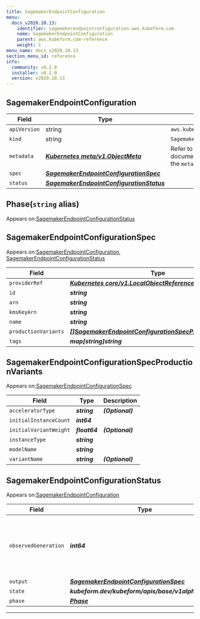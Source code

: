 ```yaml
---
title: SagemakerEndpointConfiguration
menu:
  docs_v2020.10.13:
    identifier: sagemakerendpointconfiguration-aws.kubeform.com
    name: SagemakerEndpointConfiguration
    parent: aws.kubeform.com-reference
    weight: 1
menu_name: docs_v2020.10.13
section_menu_id: reference
info:
  community: v0.2.0
  installer: v0.2.0
  version: v2020.10.13
---
```


## SagemakerEndpointConfiguration
| Field | Type | Description |
| ------ | ----- | ----------- |
| `apiVersion` | string | `aws.kubeform.com/v1alpha1` |
|    `kind` | string | `SagemakerEndpointConfiguration` |
| `metadata` | ***[Kubernetes meta/v1.ObjectMeta](https://kubernetes.io/docs/reference/generated/kubernetes-api/v1.13/#objectmeta-v1-meta)***|Refer to the Kubernetes API documentation for the fields of the `metadata` field.|
| `spec` | ***[SagemakerEndpointConfigurationSpec](#sagemakerendpointconfigurationspec)***||
| `status` | ***[SagemakerEndpointConfigurationStatus](#sagemakerendpointconfigurationstatus)***||
## Phase(`string` alias)

Appears on:[SagemakerEndpointConfigurationStatus](#sagemakerendpointconfigurationstatus)

## SagemakerEndpointConfigurationSpec

Appears on:[SagemakerEndpointConfiguration](#sagemakerendpointconfiguration), [SagemakerEndpointConfigurationStatus](#sagemakerendpointconfigurationstatus)

| Field | Type | Description |
| ------ | ----- | ----------- |
| `providerRef` | ***[Kubernetes core/v1.LocalObjectReference](https://kubernetes.io/docs/reference/generated/kubernetes-api/v1.13/#localobjectreference-v1-core)***||
| `id` | ***string***||
| `arn` | ***string***| ***(Optional)*** |
| `kmsKeyArn` | ***string***| ***(Optional)*** |
| `name` | ***string***| ***(Optional)*** |
| `productionVariants` | ***[[]SagemakerEndpointConfigurationSpecProductionVariants](#sagemakerendpointconfigurationspecproductionvariants)***||
| `tags` | ***map[string]string***| ***(Optional)*** |
## SagemakerEndpointConfigurationSpecProductionVariants

Appears on:[SagemakerEndpointConfigurationSpec](#sagemakerendpointconfigurationspec)

| Field | Type | Description |
| ------ | ----- | ----------- |
| `acceleratorType` | ***string***| ***(Optional)*** |
| `initialInstanceCount` | ***int64***||
| `initialVariantWeight` | ***float64***| ***(Optional)*** |
| `instanceType` | ***string***||
| `modelName` | ***string***||
| `variantName` | ***string***| ***(Optional)*** |
## SagemakerEndpointConfigurationStatus

Appears on:[SagemakerEndpointConfiguration](#sagemakerendpointconfiguration)

| Field | Type | Description |
| ------ | ----- | ----------- |
| `observedGeneration` | ***int64***| ***(Optional)*** Resource generation, which is updated on mutation by the API Server.|
| `output` | ***[SagemakerEndpointConfigurationSpec](#sagemakerendpointconfigurationspec)***| ***(Optional)*** |
| `state` | ***kubeform.dev/kubeform/apis/base/v1alpha1.State***| ***(Optional)*** |
| `phase` | ***[Phase](#phase)***| ***(Optional)*** |
---
